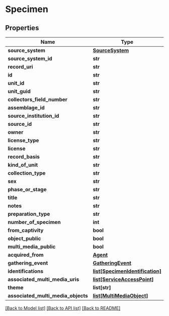 # Specimen

## Properties
Name | Type | Description | Notes
------------ | ------------- | ------------- | -------------
**source_system** | [**SourceSystem**](SourceSystem.md) |  | [optional] 
**source_system_id** | **str** |  | [optional] 
**record_uri** | **str** |  | [optional] 
**id** | **str** |  | [optional] 
**unit_id** | **str** |  | [optional] 
**unit_guid** | **str** |  | [optional] 
**collectors_field_number** | **str** |  | [optional] 
**assemblage_id** | **str** |  | [optional] 
**source_institution_id** | **str** |  | [optional] 
**source_id** | **str** |  | [optional] 
**owner** | **str** |  | [optional] 
**license_type** | **str** |  | [optional] 
**license** | **str** |  | [optional] 
**record_basis** | **str** |  | [optional] 
**kind_of_unit** | **str** |  | [optional] 
**collection_type** | **str** |  | [optional] 
**sex** | **str** |  | [optional] 
**phase_or_stage** | **str** |  | [optional] 
**title** | **str** |  | [optional] 
**notes** | **str** |  | [optional] 
**preparation_type** | **str** |  | [optional] 
**number_of_specimen** | **int** |  | [optional] 
**from_captivity** | **bool** |  | [optional] 
**object_public** | **bool** |  | [optional] 
**multi_media_public** | **bool** |  | [optional] 
**acquired_from** | [**Agent**](Agent.md) |  | [optional] 
**gathering_event** | [**GatheringEvent**](GatheringEvent.md) |  | [optional] 
**identifications** | [**list[SpecimenIdentification]**](SpecimenIdentification.md) |  | [optional] 
**associated_multi_media_uris** | [**list[ServiceAccessPoint]**](ServiceAccessPoint.md) |  | [optional] 
**theme** | **list[str]** |  | [optional] 
**associated_multi_media_objects** | [**list[MultiMediaObject]**](MultiMediaObject.md) |  | [optional] 

[[Back to Model list]](../README.md#documentation-for-models) [[Back to API list]](../README.md#documentation-for-api-endpoints) [[Back to README]](../README.md)


